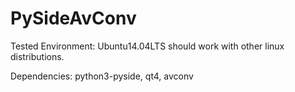 # PySideAvConv

Tested Environment: Ubuntu14.04LTS should work with other linux distributions.

Dependencies: python3-pyside, qt4,  avconv
